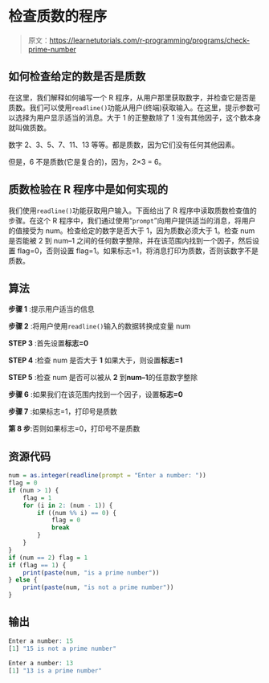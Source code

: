# 检查质数的程序

> 原文：<https://learnetutorials.com/r-programming/programs/check-prime-number>

## 如何检查给定的数是否是质数

在这里，我们解释如何编写一个 R 程序，从用户那里获取数字，并检查它是否是质数。我们可以使用`readline()`功能从用户(终端)获取输入。在这里，提示参数可以选择为用户显示适当的消息。大于 1 的正整数除了 1 没有其他因子，这个数本身就叫做质数。

数字 2、3、5、7、11、13 等等。都是质数，因为它们没有任何其他因素。

但是，6 不是质数(它是复合的)，因为，2×3 = 6。

## 质数检验在 R 程序中是如何实现的

我们使用`readline()`功能获取用户输入。下面给出了 R 程序中读取质数检查值的步骤。在这个 R 程序中，我们通过使用“`prompt`”向用户提供适当的消息，将用户的值接受为 num。检查给定的数字是否大于 1，因为质数必须大于 1。检查 num 是否能被 2 到 num–1 之间的任何数字整除，并在该范围内找到一个因子，然后设置 flag=0，否则设置 flag=1。如果标志=1，将消息打印为质数，否则该数字不是质数。

## 算法

**步骤 1** :提示用户适当的信息

**步骤 2** :将用户使用`readline()`输入的数据转换成变量 num

**STEP 3** :首先设置**标志=0**

**STEP 4** :检查 num 是否大于 **1** 如果大于，则设置**标志=1**

**STEP 5** :检查 num 是否可以被从 **2** 到**num–1**的任意数字整除

**步骤 6** :如果我们在该范围内找到一个因子，设置**标志=0**

**步骤 7** :如果标志=1，打印号是质数

**第 8 步**:否则如果标志=0，打印号不是质数

## 资源代码

```r
num = as.integer(readline(prompt = "Enter a number: "))
flag = 0
if (num > 1) {
    flag = 1
    for (i in 2: (num - 1)) {
        if ((num %% i) == 0) {
            flag = 0
            break
        }
    }
}
if (num == 2) flag = 1
if (flag == 1) {
    print(paste(num, "is a prime number"))
} else {
    print(paste(num, "is not a prime number"))
}

```

## 输出

```r
Enter a number: 15
[1] "15 is not a prime number"

Enter a number: 13
[1] "13 is a prime number"
```